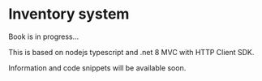 # Inventory system

Book is in progress...

This is based on nodejs typescript and .net 8 MVC with HTTP Client SDK.

Information and code snippets will be available soon.
